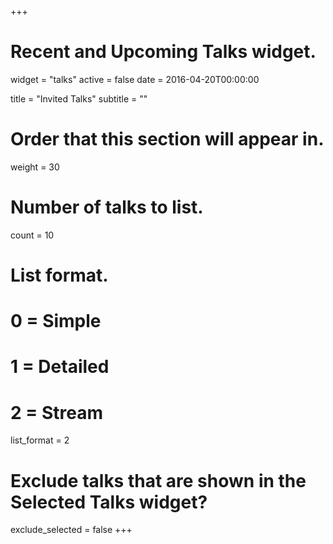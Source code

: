 +++
# Recent and Upcoming Talks widget.
widget = "talks"
active = false
date = 2016-04-20T00:00:00

title = "Invited Talks"
subtitle = ""

# Order that this section will appear in.
weight = 30

# Number of talks to list.
count = 10

# List format.
#   0 = Simple
#   1 = Detailed
#   2 = Stream
list_format = 2

# Exclude talks that are shown in the Selected Talks widget?
exclude_selected = false
+++


